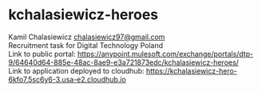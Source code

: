 # kchalasiewicz-heroes <br>
Kamil Chalasiewicz chalasiewicz97@gmail.com <br>
Recruitment task for Digital Technology Poland <br>
Link to public portal: https://anypoint.mulesoft.com/exchange/portals/dtp-9/64640d64-885e-48ac-8ae9-e3a721873edc/kchalasiewicz-heroes/ <br>
Link to application deployed to cloudhub: https://kchalasiewicz-hero-6kfo7.5sc6y6-3.usa-e2.cloudhub.io <br>